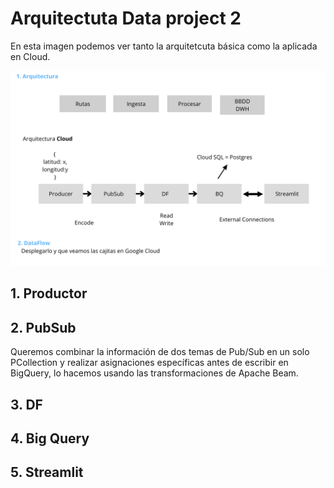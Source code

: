 # Arquitectuta Data project 2

En esta imagen podemos ver tanto la arquitetcuta básica como la aplicada en Cloud.
<p align="center">
    <img src="./imagenes/arquitectura.png" alt="Texto alternativo"/>
</p>


## 1. Productor

## 2. PubSub


Queremos combinar la información de dos temas de Pub/Sub en un solo PCollection y realizar asignaciones específicas antes de escribir en BigQuery, lo hacemos usando las transformaciones de Apache Beam.


## 3. DF

## 4. Big Query 

## 5. Streamlit


